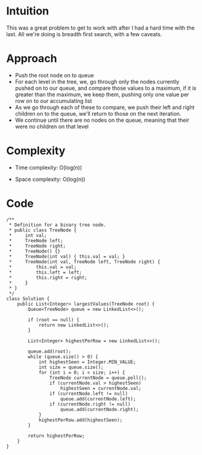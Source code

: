 # Intuition
This was a great problem to get to work with after I had a hard time with the last. All we're doing is breadth first search, with a few caveats.

# Approach
- Push the root node on to queue
- For each level in the tree, we, go through only the nodes currently pushed on to our queue, and compare those values to a maximum, if it is greater than the maximum, we keep them, pushing only one value per row on to our accumulating list
- As we go through each of these to compare, we push their left and right children on to the queue, we'll return to those on the next iteration.
- We continue until there are no nodes on the queue, meaning that their were no children on that level

# Complexity
- Time complexity: O(log(n))

- Space complexity: O(log(n))

# Code
```
/**
 * Definition for a binary tree node.
 * public class TreeNode {
 *     int val;
 *     TreeNode left;
 *     TreeNode right;
 *     TreeNode() {}
 *     TreeNode(int val) { this.val = val; }
 *     TreeNode(int val, TreeNode left, TreeNode right) {
 *         this.val = val;
 *         this.left = left;
 *         this.right = right;
 *     }
 * }
 */
class Solution {
    public List<Integer> largestValues(TreeNode root) {
        Queue<TreeNode> queue = new LinkedList<>();

        if (root == null) {
            return new LinkedList<>();
        }

        List<Integer> highestPerRow = new LinkedList<>();

        queue.add(root);
        while (queue.size() > 0) {
            int highestSeen = Integer.MIN_VALUE;
            int size = queue.size();
            for (int i = 0; i < size; i++) {
                TreeNode currentNode = queue.poll();
                if (currentNode.val > highestSeen)
                    highestSeen = currentNode.val;
                if (currentNode.left != null)
                    queue.add(currentNode.left);
                if (currentNode.right != null)
                    queue.add(currentNode.right);
            }
            highestPerRow.add(highestSeen);
        }

        return highestPerRow;
    }
}
```
